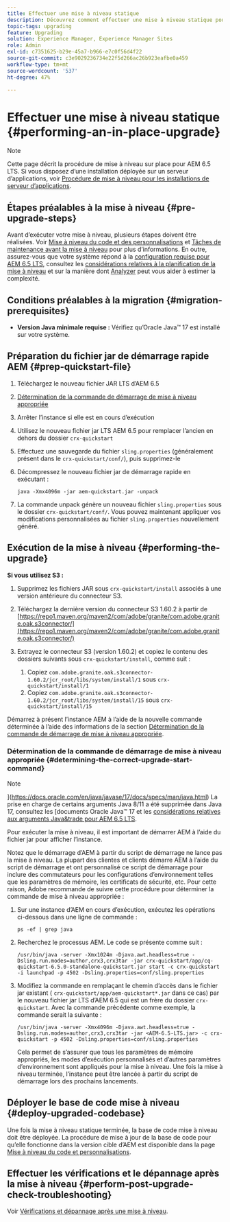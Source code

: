 ```yaml
---
title: Effectuer une mise à niveau statique
description: Découvrez comment effectuer une mise à niveau statique pour AEM 6.5 LTS.
topic-tags: upgrading
feature: Upgrading
solution: Experience Manager, Experience Manager Sites
role: Admin
exl-id: c7351625-b29e-45a7-b966-e7c0f56d4f22
source-git-commit: c3e9029236734e22f5d266ac26b923eafbe0a459
workflow-type: tm+mt
source-wordcount: '537'
ht-degree: 47%

---
```


# Effectuer une mise à niveau statique {#performing-an-in-place-upgrade}

>[!NOTE]
>
>Cette page décrit la procédure de mise à niveau sur place pour AEM 6.5 LTS. Si vous disposez d’une installation déployée sur un serveur d’applications, voir [Procédure de mise à niveau pour les installations de serveur d’applications](/help/sites-deploying/app-server-upgrade.md).

## Étapes préalables à la mise à niveau {#pre-upgrade-steps}

Avant d’exécuter votre mise à niveau, plusieurs étapes doivent être réalisées. Voir [Mise à niveau du code et des personnalisations](/help/sites-deploying/upgrading-code-and-customizations.md) et [Tâches de maintenance avant la mise à niveau](/help/sites-deploying/pre-upgrade-maintenance-tasks.md) pour plus d’informations. En outre, assurez-vous que votre système répond à la [configuration requise pour AEM 6.5 LTS](/help/sites-deploying/technical-requirements.md), consultez les [considérations relatives à la planification de la mise à niveau](/help/sites-deploying/upgrade-planning.md) et sur la manière dont [Analyzer](/help/sites-deploying/pattern-detector.md) peut vous aider à estimer la complexité.

<!--Finally, the downtime during the upgrade can be significally reduced by indexing the repository **before** performing the upgrade. For more information, see [Using Offline Reindexing To Reduce Downtime During an Upgrade](/help/sites-deploying/upgrade-offline-reindexing.md)-->

## Conditions préalables à la migration {#migration-prerequisites}

* **Version Java minimale requise :** Vérifiez qu’Oracle Java™ 17 est installé sur votre système.

## Préparation du fichier jar de démarrage rapide AEM {#prep-quickstart-file}

1. Téléchargez le nouveau fichier JAR LTS d’AEM 6.5

1. [Détermination de la commande de démarrage de mise à niveau appropriée](/help/sites-deploying/in-place-upgrade.md#determining-the-correct-upgrade-start-command-determining-the-correct-upgrade-start-command)

1. Arrêter l’instance si elle est en cours d’exécution

1. Utilisez le nouveau fichier jar LTS AEM 6.5 pour remplacer l’ancien en dehors du dossier `crx-quickstart`

1. Effectuez une sauvegarde du fichier `sling.properties` (généralement présent dans le `crx-quickstart/conf/`), puis supprimez-le

1. Décompressez le nouveau fichier jar de démarrage rapide en exécutant :

   ```shell
   java -Xmx4096m -jar aem-quickstart.jar -unpack
   ```

1. La commande unpack génère un nouveau fichier `sling.properties` sous le dossier `crx-quickstart/conf/`. Vous pouvez maintenant appliquer vos modifications personnalisées au fichier `sling.properties` nouvellement généré.

<!-- Alexandru: drafting temporarily

## Content Repository Migration {#content-repository-migration}

This migration is not required if you are upgrading from AEM 6.3. For versions older than 6.3, Adobe provides a tool that can be used to migrate the repository to the new version of the Oak Segment Tar present in AEM 6.3. It is provided as part of the quickstart package and is mandatory for any upgrades that will be using TarMK. Upgrades for environments that are using MongoMK do not require repository migration. For more information on what the benefits of the new Segment Tar format are, see the [Migrating to Oak Segment Tar FAQ](/help/sites-deploying/revision-cleanup.md#online-revision-cleanup-frequently-asked-questions).

The actual migration is performed using the standard AEM quickstart jar file, executed with a new `-x crx2oak` option which executes the crx2oak tool to simplify the upgrade and make it more robust.

>[!NOTE]
>
>If you are performing TarMK repository content migration using the CRX2Oak Quickstart extension, you might remove the **samplecontent** runmode by adding the following to the migration command line:
>
>* `--promote-runmode nosamplecontent`
>

To determine the command that you should run, use the following command:

```shell
java -Xmx4096m -jar aem-quickstart.jar -v -x crx2oak -xargs -- --load-profile <<YOUR_PROFILE>> <<ADDITIONAL_FLAGS>>
```

Where `<<YOUR_PROFILE>>` and `<<ADDITIONAL_FLAGS>>` are replaced with the profile and flags listed in the following table:

<table>
 <tbody>
  <tr>
   <td><strong>Source Repository</strong></td>
   <td><strong>Target Repository</strong></td>
   <td><strong>Profile</strong></td>
   <td><strong>Additional Flags</strong><br /> </td>
  </tr>
  <tr>
   <td>crx2 or TarMK with <code>FileDataStore</code></td>
   <td>TarMK</td>
   <td>segment-fds</td>
   <td>See Troubleshooting section below</td>
  </tr>
  <tr>
   <td>crx2</td>
   <td>MongoMK</td>
   <td>mongo-from-crx2 </td>
   <td><code>-T mongo-uri=mongo://mongo-host:mongo-port -T mongo-db=mongo-database-name</code></td>
  </tr>
  <tr>
   <td>TarMK or crx2 with <code>S3DataStore</code></td>
   <td>TarMK</td>
   <td>segment-custom-ds</td>
   <td>See Troubleshooting section below</td>
  </tr>
  <tr>
   <td>TarMK with no datastore</td>
   <td>TarMK</td>
   <td>segment-no-ds</td>
   <td> </td>
  </tr>
  <tr>
   <td>MongoMK</td>
   <td>MongoMK</td>
   <td>No migration is needed</td>
   <td> </td>
  </tr>
 </tbody>
</table>

**Where:**

* `mongo-host` is the MongoDB server IP (for example, 127.0.0.1)

* `mongo-port` is the MongoDB server port (for example: 27017)

* `mongo-database-name` represents the name of the database (for example: aem-author)

**You may also require additional switches for the following scenarios:**

* If you are performing the upgrade on a Windows system where Java memory mapping is not handled correctly, add the `--disable-mmap` parameter to the command.

For additional instructions on using the crx2oak tool, see Using the [CRX2Oak Migration Tool](/help/sites-deploying/using-crx2oak.md). The crx2oak helper JAR can be manually upgraded if needed, by manually replacing it with newer versions after unpacking the quickstart. Its location in the AEM installation folder is: `<aem-install>/crx-quickstart/opt/extensions/crx2oak.jar`. The newest version of the CRX2Oak migration tool is available for download from the Adobe Repository at: [https://repo1.maven.org/maven2/com/adobe/granite/crx2oak/](https://repo1.maven.org/maven2/com/adobe/granite/crx2oak/)

If the migration has completed successfully, the tool will exit with an exit code of zero. Additionally, check for WARN and ERROR messages in the `upgrade.log` file, located under `crx-quickstart/logs` in the AEM installation directory, as these could indicate non-fatal errors that occurred during the migration.

Check the configuration files beneath `crx-quickstart/install` folder. If a migration was necessary these will be updated to reflect the target repository.

**A note on datastores:**

While `FileDataStore` is the new default for AEM 6.3 installations, using an external datastore is not required. While using an external datastore is recommended as a best practice for production deployments, it is not a prerequisite to upgrade. Due to the complexity already present in upgrading AEM, Adobe recommends performing the upgrade without doing a datastore migration. If desired, a datastore migration can be executed afterwards as a separate effort.

## Troubleshooting Migration Issues {#troubleshooting-migration-issues}

Skip this section if you are upgrading from 6.3. While the provided crx2oak profiles should meet the needs of most customers, there are times when additional parameters will be necessary. If you run into an error during your migration, it is possible that there are aspects of your environment that require additional configuration options to be provided. If so, you will likely encounter the following error:

**Checkpoints are not copied, because no external datastore has been specified. This will result in the full repository reindexing on the first start. Use --skip-checkpoints to force the migration or see https://jackrabbit.apache.org/oak/docs/migration.html#Checkpoints_migration for more info.**

For some reason, the migration process needs access to binaries in the datastore and is unable to find it. To specify your datastore configuration, include the following flags in the `<<ADDITIONAL_FLAGS>>` portion of your migration command:

**For S3 datastores:**

```shell
--src-s3config=/path/to/SharedS3DataStore.config --src-s3datastore=/path/to/datastore
```

Where `/path/to/SharedS3DataStore.config` represents the path to your S3 datastore config file and `/path/to/datastore` represents the path to your S3 datastore.

**For File datastores:**

```shell
--src-datastore=/path/to/datastore
```

Where `/path/to/datastore` represents the path to your File Datastore.

-->

## Exécution de la mise à niveau {#performing-the-upgrade}

**Si vous utilisez S3 :**

1. Supprimez les fichiers JAR sous `crx-quickstart/install` associés à une version antérieure du connecteur S3.

1. Téléchargez la dernière version du connecteur S3 1.60.2 à partir de [https://repo1.maven.org/maven2/com/adobe/granite/com.adobe.granite.oak.s3connector/](https://repo1.maven.org/maven2/com/adobe/granite/com.adobe.granite.oak.s3connector/) <!-- Alexandru: this is a stub link for now -->

1. Extrayez le connecteur S3 (version 1.60.2) et copiez le contenu des dossiers suivants sous `crx-quickstart/install`, comme suit :

   1. Copiez `com.adobe.granite.oak.s3connector-1.60.2/jcr_root/libs/system/install/1` sous `crx-quickstart/install/1`
   1. Copiez `com.adobe.granite.oak.s3connector-1.60.2/jcr_root/libs/system/install/15` sous `crx-quickstart/install/15`

Démarrez à présent l’instance AEM à l’aide de la nouvelle commande déterminée à l’aide des informations de la section [Détermination de la commande de démarrage de mise à niveau appropriée](#determining-the-correct-upgrade-start-command).

### Détermination de la commande de démarrage de mise à niveau appropriée {#determining-the-correct-upgrade-start-command}

>[!NOTE]
>
>](https://docs.oracle.com/en/java/javase/17/docs/specs/man/java.html) La prise en charge de certains arguments Java 8/11 a été supprimée dans Java 17, consultez les [documents Oracle Java™ 17 et les [considérations relatives aux arguments Java&amp;trade pour AEM 6.5 LTS](/help/sites-deploying/custom-standalone-install.md#java-17-considerations-java-considerations).

Pour exécuter la mise à niveau, il est important de démarrer AEM à l’aide du fichier jar pour afficher l’instance.

Notez que le démarrage d’AEM à partir du script de démarrage ne lance pas la mise à niveau. La plupart des clientes et clients démarre AEM à l’aide du script de démarrage et ont personnalisé ce script de démarrage pour inclure des commutateurs pour les configurations d’environnement telles que les paramètres de mémoire, les certificats de sécurité, etc. Pour cette raison, Adobe recommande de suivre cette procédure pour déterminer la commande de mise à niveau appropriée :

1. Sur une instance d’AEM en cours d’exécution, exécutez les opérations ci-dessous dans une ligne de commande :

   ```shell
   ps -ef | grep java
   ```

1. Recherchez le processus AEM. Le code se présente comme suit :

   ```shell
   /usr/bin/java -server -Xmx1024m -Djava.awt.headless=true -Dsling.run.modes=author,crx3,crx3tar -jar crx-quickstart/app/cq-quickstart-6.5.0-standalone-quickstart.jar start -c crx-quickstart -i launchpad -p 4502 -Dsling.properties=conf/sling.properties
   ```

1. Modifiez la commande en remplaçant le chemin d’accès dans le fichier jar existant ( `crx-quickstart/app/aem-quickstart*.jar` dans ce cas) par le nouveau fichier jar LTS d’AEM 6.5 qui est un frère du dossier `crx-quickstart`. Avec la commande précédente comme exemple, la commande serait la suivante :

   ```shell
   /usr/bin/java -server -Xmx4096m -Djava.awt.headless=true -Dsling.run.modes=author,crx3,crx3tar -jar <AEM-6.5-LTS.jar> -c crx-quickstart -p 4502 -Dsling.properties=conf/sling.properties
   ```

   Cela permet de s’assurer que tous les paramètres de mémoire appropriés, les modes d’exécution personnalisés et d’autres paramètres d’environnement sont appliqués pour la mise à niveau. Une fois la mise à niveau terminée, l’instance peut être lancée à partir du script de démarrage lors des prochains lancements.

## Déployer le base de code mise à niveau {#deploy-upgraded-codebase}

Une fois la mise à niveau statique terminée, la base de code mise à niveau doit être déployée. La procédure de mise à jour de la base de code pour qu’elle fonctionne dans la version cible d’AEM est disponible dans la page [Mise à niveau du code et personnalisations](/help/sites-deploying/upgrading-code-and-customizations.md).

## Effectuer les vérifications et le dépannage après la mise à niveau {#perform-post-upgrade-check-troubleshooting}

Voir [Vérifications et dépannage après une mise à niveau](/help/sites-deploying/post-upgrade-checks-and-troubleshooting.md).
